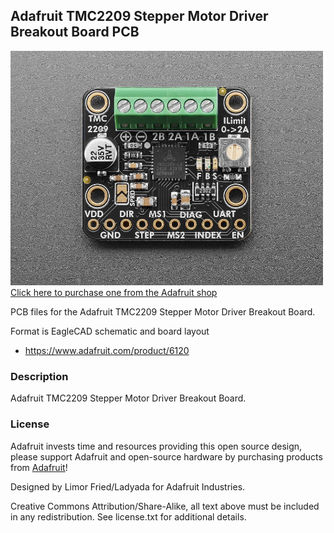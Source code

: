 ## Adafruit TMC2209 Stepper Motor Driver Breakout Board PCB

<a href="http://www.adafruit.com/products/6120"><img src="assets/6120.jpg?raw=true" width="500px"><br/>
Click here to purchase one from the Adafruit shop</a>

PCB files for the Adafruit TMC2209 Stepper Motor Driver Breakout Board. 

Format is EagleCAD schematic and board layout
* https://www.adafruit.com/product/6120

### Description

Adafruit TMC2209 Stepper Motor Driver Breakout Board.

### License

Adafruit invests time and resources providing this open source design, please support Adafruit and open-source hardware by purchasing products from [Adafruit](https://www.adafruit.com)!

Designed by Limor Fried/Ladyada for Adafruit Industries.

Creative Commons Attribution/Share-Alike, all text above must be included in any redistribution. 
See license.txt for additional details.

